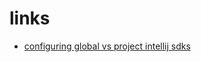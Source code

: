 # links
- [configuring global vs project intellij sdks](https://stackoverflow.com/questions/31506278/unable-to-set-project-sdk-in-intellij)
